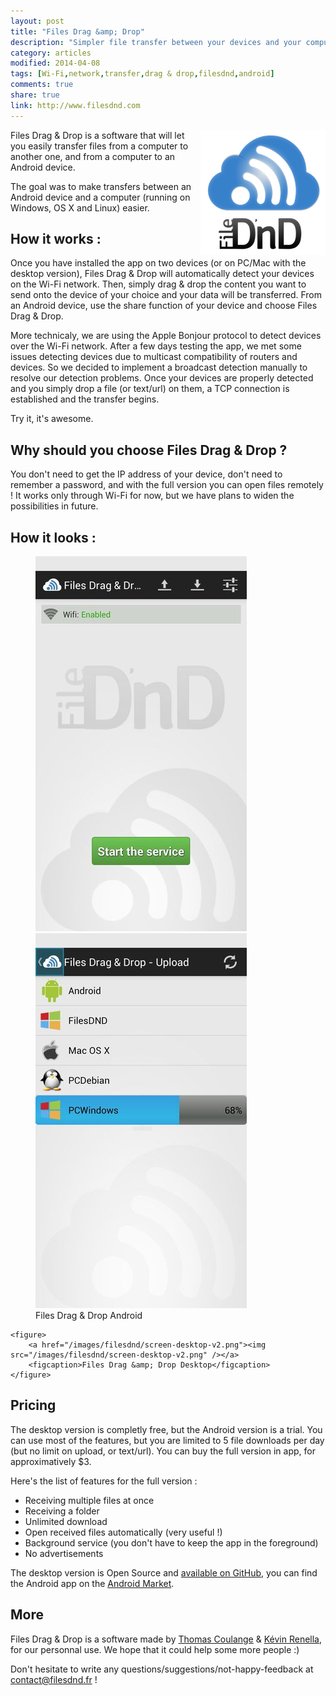 ```yaml
---
layout: post
title: "Files Drag &amp; Drop"
description: "Simpler file transfer between your devices and your computer"
category: articles
modified: 2014-04-08
tags: [Wi-Fi,network,transfer,drag & drop,filesdnd,android]
comments: true
share: true
link: http://www.filesdnd.com
---
```


<img style="float: right;" src="/images/filesdnd/logo-blue-filesdnd.png" />
Files Drag &amp; Drop is a software that will let you easily transfer files from a computer to another one, and from a computer to an Android device.

The goal was to make transfers between an Android device and a computer (running on Windows, OS X and Linux) easier. 

## How it works : 
Once you have installed the app on two devices (or on PC/Mac with the desktop version), Files Drag &amp; Drop will automatically detect your devices on the Wi-Fi network. Then, simply drag & drop the content you want to send onto the device of your choice and your data will be transferred.
From an Android device, use the share function of your device and choose Files Drag &amp; Drop.

More technicaly, we are using the Apple Bonjour protocol to detect devices over the Wi-Fi network. After a few days testing the app, we met some issues detecting devices due to multicast compatibility of routers and devices. So we decided to implement a broadcast detection manually to resolve our detection problems. Once your devices are properly detected and you simply drop a file (or text/url) on them, a TCP connection is established and the transfer begins.

Try it, it's awesome. 

## Why should you choose Files Drag &amp; Drop ?
You don't need to get the IP address of your device, don't need to remember a password, and with the full version you can open files remotely !
It works only through Wi-Fi for now, but we have plans to widen the possibilities in future.

## How it looks :

<div class="zoom-gallery">
    <figure class="half">
        <a href="/images/filesdnd/screen-android-home.jpg"><img src="/images/filesdnd/screen-android-home.jpg" /></a>
        <a href="/images/filesdnd/screen-android-send.jpg"><img src="/images/filesdnd/screen-android-send.jpg" /></a>
        <figcaption>Files Drag &amp; Drop Android</figcaption>
    </figure>

    <figure>
        <a href="/images/filesdnd/screen-desktop-v2.png"><img src="/images/filesdnd/screen-desktop-v2.png" /></a>
        <figcaption>Files Drag &amp; Drop Desktop</figcaption>
    </figure>
</div>

## Pricing
The desktop version is completly free, but the Android version is a trial. You can use most of the features, but you are limited to 5 file downloads per day (but no limit on upload, or text/url).
You can buy the full version in app, for approximatively $3.

Here's the list of features for the full version :

* Receiving multiple files at once
* Receiving a folder
* Unlimited download
* Open received files automatically (very useful !)
* Background service (you don't have to keep the app in the foreground) 
* No advertisements

The desktop version is Open Source and [available on GitHub](https://github.com/filesdnd), you can find the Android app on the [Android Market](https://play.google.com/store/apps/details?id=com.filesdnd).

## More
Files Drag &amp; Drop is a software made by [Thomas Coulange](https://github.com/NitroG42) & [Kévin Renella](https://github.com/Drusy), for our personnal use. We hope that it could help some more people :)

Don't hesitate to write any questions/suggestions/not-happy-feedback at contact@filesdnd.fr !